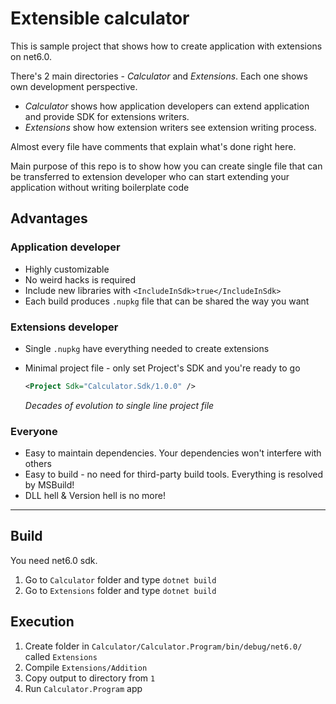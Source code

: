 # Extensible calculator

This is sample project that shows how to create application with extensions
on net6.0.

There's 2 main directories - *Calculator* and *Extensions*.
Each one shows own development perspective.

* *Calculator* shows how application developers can extend application and provide SDK for extensions writers.
* *Extensions* show how extension writers see extension writing process.

Almost every file have comments that explain what's done right here.

Main purpose of this repo is to show how you can create single file that can be
transferred to extension developer who can start extending your application
without writing boilerplate code

## Advantages

### Application developer

* Highly customizable
* No weird hacks is required
* Include new libraries with `<IncludeInSdk>true</IncludeInSdk>`
* Each build produces `.nupkg` file that can be shared the way you want

### Extensions developer

* Single `.nupkg` have everything needed to create extensions
* Minimal project file - only set Project's SDK and you're ready to go

    ```xml
    <Project Sdk="Calculator.Sdk/1.0.0" />
    ```

    *Decades of evolution to single line project file*

### Everyone

* Easy to maintain dependencies. Your dependencies won't interfere with others
* Easy to build - no need for third-party build tools. Everything is resolved by MSBuild!
* DLL hell & Version hell is no more!

---

## Build

You need net6.0 sdk.

1. Go to `Calculator` folder and type `dotnet build`
1. Go to `Extensions` folder and type `dotnet build`

## Execution

1. Create folder in `Calculator/Calculator.Program/bin/debug/net6.0/` called `Extensions`
1. Compile `Extensions/Addition`
1. Copy output to directory from `1`
1. Run `Calculator.Program` app
